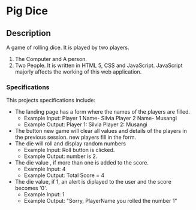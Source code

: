 # Pig Dice

## Description
   A game of rolling dice. It is played by two players.
   1. The Computer and A person.
   2. Two People.
  It is written in HTML 5, CSS and JavaScript. JavaScript majorly affects the working of this web application.

### Specifications
   This projects specifications include:
   * The landing page has a form where the names of the players are filled.
      - Example Input: Player 1 Name- Silvia
                       Player 2 Name- Musangi
      - Example Output: Player 1: Silvia
                        Player 2: Musangi
   * The button new game will clear all values and details of the players in the previous session. new players fill in the form.
   * The die will roll and display random numbers
      - Example Input: Roll button is clicked.
      - Example Output: number is 2.
   * The die value , if more than one is added to the score.
      - Example Input: 4
      - Example Output: Total Score = 4
   * The die value, if 1, an alert is diplayed to the user and the score becomes '0'.
      - Example Input: 1
      - Example Output: "Sorry, PlayerName you rolled the number 1"
